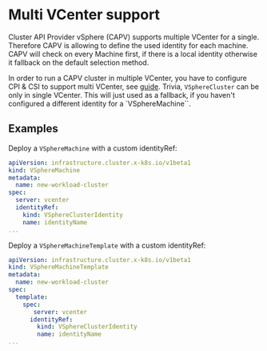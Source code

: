 # Multi VCenter support

Cluster API Provider vSphere (CAPV) supports multiple VCenter for a single. Therefore CAPV is allowing to define the used identity for each machine. CAPV will check on every Machine first, if there is a local identity otherwise it fallback on the default selection method. 

In order to run a CAPV cluster in multiple VCenter, you have to configure CPI & CSI to support multi VCenter, see [guide](https://docs.vmware.com/en/VMware-vSphere-Container-Storage-Plug-in/3.0/vmware-vsphere-csp-getting-started/GUID-8B3B9004-DE37-4E6B-9AA1-234CDA1BD7F9.html). Trivia, `VSphereCluster` can be only in single VCenter. This will just used as a fallback, if you haven't configured a different identity for a `VSphereMachine``.

## Examples

Deploy a `VSphereMachine` with a custom identityRef:

```yaml
apiVersion: infrastructure.cluster.x-k8s.io/v1beta1
kind: VSphereMachine
metadata:
  name: new-workload-cluster
spec:
  server: vcenter
  identityRef:
    kind: VSphereClusterIdentity
    name: identityName
...
```

Deploy a `VSphereMachineTemplate` with a custom identityRef:

```yaml
apiVersion: infrastructure.cluster.x-k8s.io/v1beta1
kind: VSphereMachineTemplate
metadata:
  name: new-workload-cluster
spec:
  template:
    spec:
       server: vcenter
      identityRef:
        kind: VSphereClusterIdentity
        name: identityName
...
```